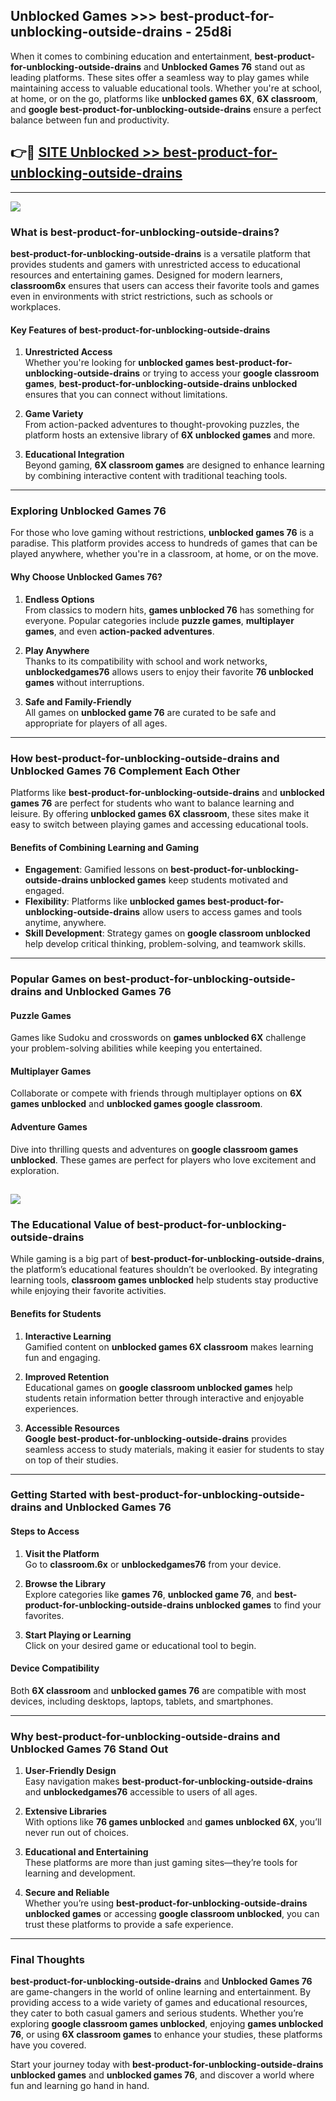 ## Unblocked Games >>> best-product-for-unblocking-outside-drains - 25d8i 

When it comes to combining education and entertainment, **best-product-for-unblocking-outside-drains** and **Unblocked Games 76** stand out as leading platforms. These sites offer a seamless way to play games while maintaining access to valuable educational tools. Whether you're at school, at home, or on the go, platforms like **unblocked games 6X**, **6X classroom**, and **google best-product-for-unblocking-outside-drains** ensure a perfect balance between fun and productivity.
## 👉🔴 [SITE Unblocked >> best-product-for-unblocking-outside-drains](http://premium.freeplayer.one?title=best-product-for-unblocking-outside-drains&ref=22JU)
---
<a href="http://premium.freeplayer.one?title=best-product-for-unblocking-outside-drains&ref=22JU/"><img src="https://github.com/user-attachments/assets/438f12ca-57a4-47a3-8ead-c64da593a1e5"/></a>
### What is best-product-for-unblocking-outside-drains?  

**best-product-for-unblocking-outside-drains** is a versatile platform that provides students and gamers with unrestricted access to educational resources and entertaining games. Designed for modern learners, **classroom6x** ensures that users can access their favorite tools and games even in environments with strict restrictions, such as schools or workplaces.  

#### Key Features of best-product-for-unblocking-outside-drains  

1. **Unrestricted Access**  
   Whether you're looking for **unblocked games best-product-for-unblocking-outside-drains** or trying to access your **google classroom games**, **best-product-for-unblocking-outside-drains unblocked** ensures that you can connect without limitations.  

2. **Game Variety**  
   From action-packed adventures to thought-provoking puzzles, the platform hosts an extensive library of **6X unblocked games** and more.  

3. **Educational Integration**  
   Beyond gaming, **6X classroom games** are designed to enhance learning by combining interactive content with traditional teaching tools.  



---

### Exploring Unblocked Games 76  

For those who love gaming without restrictions, **unblocked games 76** is a paradise. This platform provides access to hundreds of games that can be played anywhere, whether you're in a classroom, at home, or on the move.  

#### Why Choose Unblocked Games 76?  

1. **Endless Options**  
   From classics to modern hits, **games unblocked 76** has something for everyone. Popular categories include **puzzle games**, **multiplayer games**, and even **action-packed adventures**.  

2. **Play Anywhere**  
   Thanks to its compatibility with school and work networks, **unblockedgames76** allows users to enjoy their favorite **76 unblocked games** without interruptions.  

3. **Safe and Family-Friendly**  
   All games on **unblocked game 76** are curated to be safe and appropriate for players of all ages.  

---

### How best-product-for-unblocking-outside-drains and Unblocked Games 76 Complement Each Other  

Platforms like **best-product-for-unblocking-outside-drains** and **unblocked games 76** are perfect for students who want to balance learning and leisure. By offering **unblocked games 6X classroom**, these sites make it easy to switch between playing games and accessing educational tools.  

#### Benefits of Combining Learning and Gaming  

- **Engagement**: Gamified lessons on **best-product-for-unblocking-outside-drains unblocked games** keep students motivated and engaged.  
- **Flexibility**: Platforms like **unblocked games best-product-for-unblocking-outside-drains** allow users to access games and tools anytime, anywhere.  
- **Skill Development**: Strategy games on **google classroom unblocked** help develop critical thinking, problem-solving, and teamwork skills.  

---

### Popular Games on best-product-for-unblocking-outside-drains and Unblocked Games 76  

#### Puzzle Games  

Games like Sudoku and crosswords on **games unblocked 6X** challenge your problem-solving abilities while keeping you entertained.  

#### Multiplayer Games  

Collaborate or compete with friends through multiplayer options on **6X games unblocked** and **unblocked games google classroom**.  

#### Adventure Games  

Dive into thrilling quests and adventures on **google classroom games unblocked**. These games are perfect for players who love excitement and exploration.  

<a href="http://download.freeplayer.one?title=best-product-for-unblocking-outside-drains&ref=23D/"><img src="https://github.com/user-attachments/assets/fe0c3e91-c8e1-489c-acf0-e2f614c12fb8"/></a>
---

### The Educational Value of best-product-for-unblocking-outside-drains  

While gaming is a big part of **best-product-for-unblocking-outside-drains**, the platform’s educational features shouldn’t be overlooked. By integrating learning tools, **classroom games unblocked** help students stay productive while enjoying their favorite activities.  

#### Benefits for Students  

1. **Interactive Learning**  
   Gamified content on **unblocked games 6X classroom** makes learning fun and engaging.  

2. **Improved Retention**  
   Educational games on **google classroom unblocked games** help students retain information better through interactive and enjoyable experiences.  

3. **Accessible Resources**  
   **Google best-product-for-unblocking-outside-drains** provides seamless access to study materials, making it easier for students to stay on top of their studies.  

---

### Getting Started with best-product-for-unblocking-outside-drains and Unblocked Games 76  

#### Steps to Access  

1. **Visit the Platform**  
   Go to **classroom.6x** or **unblockedgames76** from your device.  

2. **Browse the Library**  
   Explore categories like **games 76**, **unblocked game 76**, and **best-product-for-unblocking-outside-drains unblocked games** to find your favorites.  

3. **Start Playing or Learning**  
   Click on your desired game or educational tool to begin.  

#### Device Compatibility  

Both **6X classroom** and **unblocked games 76** are compatible with most devices, including desktops, laptops, tablets, and smartphones.  

---

### Why best-product-for-unblocking-outside-drains and Unblocked Games 76 Stand Out  

1. **User-Friendly Design**  
   Easy navigation makes **best-product-for-unblocking-outside-drains** and **unblockedgames76** accessible to users of all ages.  

2. **Extensive Libraries**  
   With options like **76 games unblocked** and **games unblocked 6X**, you’ll never run out of choices.  

3. **Educational and Entertaining**  
   These platforms are more than just gaming sites—they’re tools for learning and development.  

4. **Secure and Reliable**  
   Whether you’re using **best-product-for-unblocking-outside-drains unblocked games** or accessing **google classroom unblocked**, you can trust these platforms to provide a safe experience.  

---

### Final Thoughts  

**best-product-for-unblocking-outside-drains** and **Unblocked Games 76** are game-changers in the world of online learning and entertainment. By providing access to a wide variety of games and educational resources, they cater to both casual gamers and serious students. Whether you’re exploring **google classroom games unblocked**, enjoying **games unblocked 76**, or using **6X classroom games** to enhance your studies, these platforms have you covered.  

Start your journey today with **best-product-for-unblocking-outside-drains unblocked games** and **unblocked games 76**, and discover a world where fun and learning go hand in hand.  